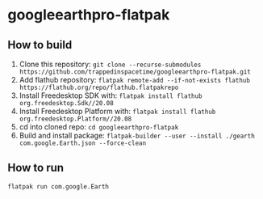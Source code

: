 # googleearthpro-flatpak

## How to build

1. Clone this repository: `git clone --recurse-submodules https://github.com/trappedinspacetime/googleearthpro-flatpak.git`
2. Add flathub repository: `flatpak remote-add --if-not-exists flathub https://flathub.org/repo/flathub.flatpakrepo`
3. Install Freedesktop SDK with: `flatpak install flathub org.freedesktop.Sdk//20.08`
4. Install Freedesktop Platform with: `flatpak install flathub org.freedesktop.Platform//20.08`
5. cd into cloned repo: `cd googleearthpro-flatpak`
6. Build and install package: `flatpak-builder --user --install ./gearth com.google.Earth.json --force-clean`

## How to run

`flatpak run com.google.Earth`
